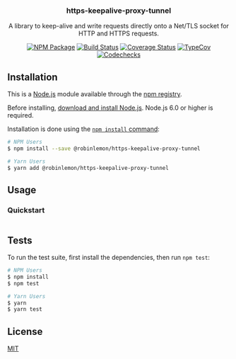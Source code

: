<p align="center">
  <h3 align="center">https-keepalive-proxy-tunnel</h3>
  <p align="center">A library to keep-alive and write requests directly onto a Net/TLS socket for HTTP and HTTPS requests.</p>

  <p align="center">
    <a href="https://www.npmjs.com/package/@robinlemon/https-keepalive-proxy-tunnel"><img src="https://img.shields.io/npm/v/@robinlemon/https-keepalive-proxy-tunnel.svg" alt="NPM Package" /></a>
    <a href="https://travis-ci.com/Robinlemon/https-keepalive-proxy-tunnel"><img src="https://travis-ci.com/Robinlemon/https-keepalive-proxy-tunnel.svg?branch=master" alt="Build Status" /></a>
    <a href="https://codecov.io/gh/Robinlemon/https-keepalive-proxy-tunnel"><img src="https://codecov.io/gh/Robinlemon/https-keepalive-proxy-tunnel/branch/master/graph/badge.svg" alt="Coverage Status" /></a>
    <a href="https://github.com/codechecks/typecov"><img src="https://img.shields.io/badge/dynamic/json.svg?label=type-coverage&prefix=%E2%89%A5&suffix=%&query=$.typeCoverage.atLeast&uri=https://raw.githubusercontent.com/Robinlemon/https-keepalive-proxy-tunnel/master/package.json" alt="TypeCov" /></a>
    <a href="https://codechecks.io"><img src="https://raw.githubusercontent.com/codechecks/docs/master/images/badges/badge-green.svg?sanitize=true" alt="Codechecks" /></a>
  </p>
</p>

## Installation

This is a [Node.js](https://nodejs.org/en/) module available through the
[npm registry](https://www.npmjs.com/).

Before installing, [download and install Node.js](https://nodejs.org/en/download/).
Node.js 6.0 or higher is required.

Installation is done using the
[`npm install` command](https://docs.npmjs.com/getting-started/installing-npm-packages-locally):

```bash
# NPM Users
$ npm install --save @robinlemon/https-keepalive-proxy-tunnel

# Yarn Users
$ yarn add @robinlemon/https-keepalive-proxy-tunnel
```

## Usage

### Quickstart

```ts
```

## Tests

To run the test suite, first install the dependencies, then run `npm test`:

```bash
# NPM Users
$ npm install
$ npm test

# Yarn Users
$ yarn
$ yarn test
```

## License

[MIT](LICENSE)
